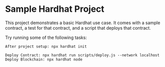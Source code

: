 # Sample Hardhat Project

This project demonstrates a basic Hardhat use case. It comes with a sample contract, a test for that contract, and a script that deploys that contract.

Try running some of the following tasks:

```shell
After project setup: npx hardhat init

Deploy Contract: npx hardhat run scripts/deploy.js --network localhost
Deploy Blockchain: npx hardhat node
```
